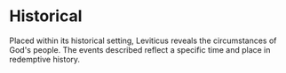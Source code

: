 # Historical

Placed within its historical setting, Leviticus reveals the circumstances of God's people. The events described reflect a specific time and place in redemptive history.

